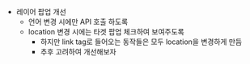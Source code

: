 - 레이어 팝업 개선
	- 언어 변경 시에만 API 호출 하도록
	- location 변경 시에는 타겟 팝업 체크하여 보여주도록
		- 하지만 link tag로 들어오는 동작들은 모두 location을 변경하게 만듬
		- 추후 고려하여 개선해보자